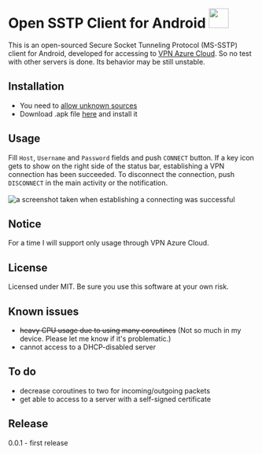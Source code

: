 # Open SSTP Client for Android <img src="https://github.com/kittoku/Open-SSTP-Client/raw/master/images/icon.png" height="40">
This is an open-sourced Secure Socket Tunneling Protocol (MS-SSTP) client for Android, developed for accessing to 
[VPN Azure Cloud](https://www.vpnazure.net/). So no test with other servers is done. Its behavior may be still unstable.

## Installation
* You need to [allow unknown sources](https://developer.android.com/studio/publish/#unknown-sources) 
* Download .apk file [here](https://github.com/kittoku/Open-SSTP-Client/raw/master/releases/0.0.1/release/app-release.apk) and install it

## Usage
Fill `Host`, `Username` and `Password` fields and push `CONNECT` button. If a key icon gets to show on the right side of the status bar, 
establishing a VPN connection has been succeeded. To disconnect the connection, push `DISCONNECT` in the main activity or 
the notification.  
<br>
![a screenshot taken when establishing a connecting was successful](https://github.com/kittoku/Open-SSTP-Client/raw/master/images/example.jpg "success in connecting")

## Notice
For a time I will support only usage through VPN Azure Cloud.

## License
Licensed under MIT. Be sure you use this software at your own risk. 

## Known issues
* ~~heavy CPU usage due to using many coroutines~~ (Not so much in my device. Please let me know if it's problematic.)
* cannot access to a DHCP-disabled server 

## To do
* decrease coroutines to two for incoming/outgoing packets
* get able to access to a server with a self-signed certificate

## Release
0.0.1 - first release